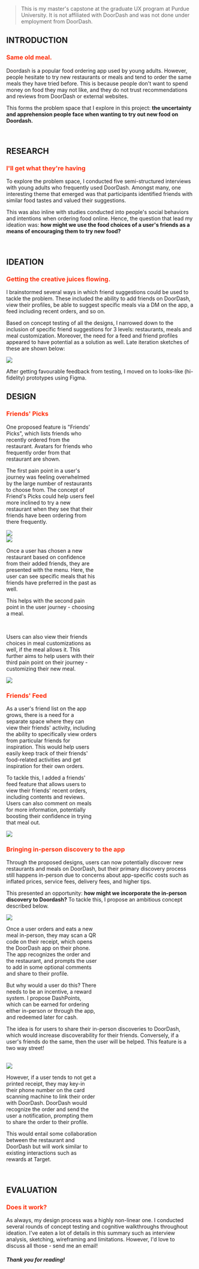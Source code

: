 > This is my master's capstone at the graduate UX program at Purdue University. It is not affiliated with DoorDash and was not done under employment from DoorDash.

<h2 class="sub-heading"> INTRODUCTION </h2>
<h3 style="color:#FF2F0A;"> Same old meal. </h3>

Doordash is a popular food ordering app used by young adults. However, people hesitate to try new restaurants or meals and tend to order the same meals they have tried before. This is because people don't want to spend money on food they may not like, and they do not trust recommendations and reviews from DoorDash or external websites.

This forms the problem space that I explore in this project: **the uncertainty and apprehension people face when wanting to try out
new food on Doordash.**

<br>

<h2 class="sub-heading"> RESEARCH </h2>
<h3 style="color:#FF2F0A;"> I'll get what they're having </h3>

To explore the problem space, I conducted five semi-structured interviews with young adults who frequently used DoorDash. Amongst many, one interesting theme that emerged was that participants identified friends with similar food tastes and valued their suggestions.

This was also inline with studies conducted into people's social behaviors and intentions when ordering food online. Hence, the question that lead my ideation was: **how might we use the food choices of a user's friends as a means of encouraging them to try new food?**

<br/>

<h2 class="sub-heading"> IDEATION </h2>
<h3 style="color:#FF2F0A;"> Getting the creative juices flowing. </h3>

I brainstormed several ways in which friend suggestions could be used to tackle the problem. These included the ability to add friends on DoorDash, view their profiles, be able to suggest specific meals via a DM on the app, a feed including recent orders, and so on.

Based on concept testing of all the designs, I narrowed down to the inclusion of specific friend suggestions for 3 levels: restaurants, meals and meal customization. Moreover, the need for a feed and friend profiles appeared to have potential as a solution as well. Late iteration sketches of these are shown below:

<div class="flex justify-center w-full">
            <img loading="lazy" class="w-4/5" src="/info/works/doordash-capstone/doordash-sketches.jpeg" />
</div>

After getting favourable feedback from testing, I moved on to looks-like (hi-fidelity) prototypes using Figma.

<h2 class="sub-heading"> DESIGN </h2>
<h3 style="color:#FF2F0A;"> Friends' Picks </h3>

<div class="flex justify-between mb-10"> 
    <div style="width: 48%" class="flex flex-col justify-evenly">

One proposed feature is "Friends' Picks", which lists friends who recently ordered
from the restaurant. Avatars for friends who frequently order from that restaurant are
shown.

The first pain point in a user's journey was feeling overwhelmed by the large number of restaurants to choose from. The concept of Friend's Picks could help users feel more inclined to try a new restaurant when they see that their friends have been ordering from there frequently.

</div>

<div style="width: 48%" class="flex justify-center mb-10">
<img loading="lazy" class="w-full" src="/info/works/doordash-capstone/home.png" />
</div>
</div>

<div class="flex justify-between"> 
        <div style="width: 48%" class="flex justify-center">
            <img loading="lazy" class="w-full" src="/info/works/doordash-capstone/menu2.png" />
        </div>
<div style="width: 48%" class="flex flex-col justify-center">

Once a user has chosen a new restaurant based on confidence from their
added friends, they are presented with the menu. Here, the user can see
specific meals that his friends have preferred in the past as well.

This helps with the second pain point in the user journey - choosing a meal.

</div>
</div>

<br>

<div class="flex justify-between mb-10"> 
    <div style="width: 48%" class="flex flex-col justify-evenly">

Users can also view their friends choices in meal customizations as well, if the meal allows it. This further aims to help users with their third pain point on their journey - customizing their new meal.

</div>

<div style="width: 48%" class="flex justify-center mb-10">
<img loading="lazy" class="w-full" src="/info/works/doordash-capstone/meal-selection.png" />
</div>
</div>

<h3 style="color:#FF2F0A;"> Friends' Feed </h3>

<div class="flex justify-between"> 
    <div style="width: 48%" class="flex flex-col justify-evenly">

As a user's friend list on the app grows, there is a need for a separate space where they can view their friends' activity, including the ability to specifically view orders from particular friends for inspiration. This would help users easily keep track of their friends' food-related activities and get inspiration for their own orders.

To tackle this, I added a friends' feed feature that allows users to view their friends' recent orders, including contents and reviews. Users can also comment on meals for more information, potentially boosting their confidence in trying that meal out.

</div>
<div style="width: 48%" class="flex justify-center mb-10">
<img loading="lazy" class="w-full" src="/info/works/doordash-capstone/gif3.gif" />
</div>
</div>

<h3 style="color:#FF2F0A;"> Bringing in-person discovery to the app </h3>

Through the proposed designs, users can now potentially discover new restaurants and meals on DoorDash, but their primary discovery process still happens in-person due to concerns about app-specific costs such as inflated prices, service fees, delivery fees, and higher tips.

This presented an opportunity: **how might we incorporate the in-person discovery to Doordash?** To tackle this, I propose an ambitious concept described below.

<div class="flex justify-between"> 
        <div style="width: 48%" class="flex justify-center">
            <img loading="lazy" class="w-full" src="/info/works/doordash-capstone/gif4.gif" />
        </div>
<div style="width: 48%" class="flex flex-col justify-center">

Once a user orders and eats a new meal in-person, they may scan a QR code on their receipt, which opens the DoorDash app on their phone. The app recognizes the order and the restaurant, and prompts the user to add in some optional comments and share to their profile.

But why would a user do this? There needs to be an incentive, a reward system. I propose DashPoints, which can be earned for ordering either in-person or through the app, and redeemed later for cash.

</div>
</div>

The idea is for users to share their in-person discoveries to DoorDash, which would increase discoverability for their friends. Conversely, if a user's friends do the same, then the user will be helped. This feature is a two way street!

<br/>

<div class="flex justify-between"> 
        <div style="width: 48%" class="flex justify-center">
            <img loading="lazy" class="w-full" src="/info/works/doordash-capstone/notification.png" />
        </div>
<div style="width: 48%" class="flex flex-col justify-center">

However, if a user tends to not get a printed receipt, they may key-in their phone number on the card scanning machine to link their order with DoorDash. DoorDash would recognize the order and send the user a notification, prompting them to share the order to their profile.

This would entail some collaboration between the restaurant and DoorDash but will work similar to existing interactions such as rewards at Target.

</div>
</div>
<br/>

<h2 class="sub-heading"> EVALUATION </h2>
<h3 style="color:#FF2F0A;"> Does it work? </h3>

As always, my design process was a highly non-linear one. I conducted several rounds of concept testing and cognitive walkthroughs throughout ideation. I've eaten a lot of details in this summary such as interview analysis, sketching, wireframing and limitations. However, I'd love to discuss all those - send me an email!

<h5 class="flex justify-center"> Thank you for reading! </h5>
